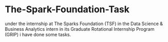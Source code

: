 # The-Spark-Foundation-Task
under the internship at The Sparks Foundation (TSF) in the Data Science &amp; Business Analytics intern in its Graduate Rotational Internship Program (GRIP) i have done some tasks.
